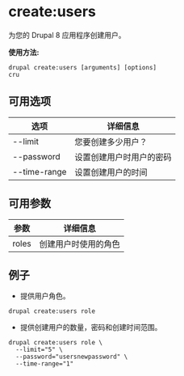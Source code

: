 # create:users
为您的 Drupal 8 应用程序创建用户。

**使用方法:**
```
drupal create:users [arguments] [options]
cru
```

## 可用选项
选项 | 详细信息
-------|-------------
--limit | 您要创建多少用户？
--password | 设置创建用户时用户的密码
--time-range | 设置创建用户的时间

## 可用参数
参数 | 详细信息
---------|-------------
roles | 创建用户时使用的角色

## 例子
* 提供用户角色。
```
drupal create:users role
```
* 提供创建用户的数量，密码和创建时间范围。
```
drupal create:users role \
  --limit="5" \
  --password="usersnewpassword" \
  --time-range="1"
```
